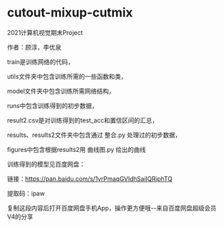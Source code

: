 # cutout-mixup-cutmix
2021计算机视觉期末Project

作者：顾淳，李优泉


train是训练网络的代码，

utils文件夹中包含训练所需的一些函数和类，

model文件夹中包含训练所需网络结构，

runs中包含训练得到的初步数据，

result2.csv是对训练得到的test_acc和置信区间的汇总，

results、results2文件夹中包含通过 整合.py 处理过的初步数据，

figures中包含根据results2用 曲线图.py 绘出的曲线



训练得到的模型见百度网盘：

链接：https://pan.baidu.com/s/1yrPmaqGVIdhSaiIQRjphTQ 

提取码：ipaw 

复制这段内容后打开百度网盘手机App，操作更方便哦--来自百度网盘超级会员V4的分享
